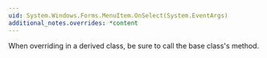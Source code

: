 ```yaml
---
uid: System.Windows.Forms.MenuItem.OnSelect(System.EventArgs)
additional_notes.overrides: *content
---
```


<p>When overriding <xref href="System.Windows.Forms.MenuItem.OnSelect(System.EventArgs)"></xref> in a derived class, be sure to call the base class's <xref href="System.Windows.Forms.MenuItem.OnSelect(System.EventArgs)"></xref> method.</p>


